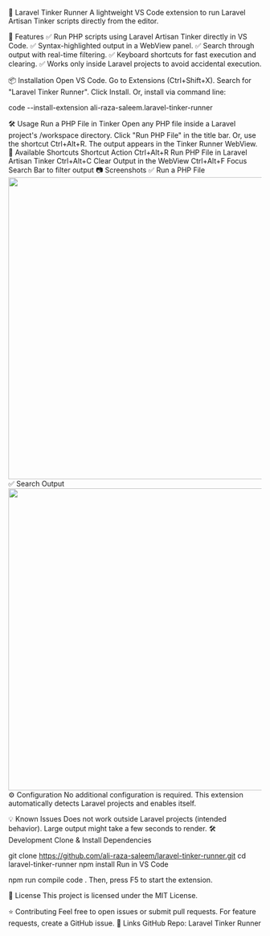🚀 Laravel Tinker Runner
A lightweight VS Code extension to run Laravel Artisan Tinker scripts directly from the editor.


📌 Features
✅ Run PHP scripts using Laravel Artisan Tinker directly in VS Code.
✅ Syntax-highlighted output in a WebView panel.
✅ Search through output with real-time filtering.
✅ Keyboard shortcuts for fast execution and clearing.
✅ Works only inside Laravel projects to avoid accidental execution.

📦 Installation
Open VS Code.
Go to Extensions (Ctrl+Shift+X).
Search for "Laravel Tinker Runner".
Click Install.
Or, install via command line:


code --install-extension ali-raza-saleem.laravel-tinker-runner

🛠️ Usage
Run a PHP File in Tinker
Open any PHP file inside a Laravel project's /workspace directory.
Click "Run PHP File" in the title bar.
Or, use the shortcut Ctrl+Alt+R.
The output appears in the Tinker Runner WebView.
🎯 Available Shortcuts
Shortcut	Action
Ctrl+Alt+R	Run PHP File in Laravel Artisan Tinker
Ctrl+Alt+C	Clear Output in the WebView
Ctrl+Alt+F	Focus Search Bar to filter output
📷 Screenshots
✅ Run a PHP File
<img src="https://your-image-url.com/run-example.png" width="600">
✅ Search Output
<img src="https://your-image-url.com/search-example.png" width="600">
⚙️ Configuration
No additional configuration is required.
This extension automatically detects Laravel projects and enables itself.

💡 Known Issues
Does not work outside Laravel projects (intended behavior).
Large output might take a few seconds to render.
🛠️ Development
Clone & Install Dependencies

git clone https://github.com/ali-raza-saleem/laravel-tinker-runner.git
cd laravel-tinker-runner
npm install
Run in VS Code

npm run compile
code .
Then, press F5 to start the extension.

📜 License
This project is licensed under the MIT License.

⭐ Contributing
Feel free to open issues or submit pull requests.
For feature requests, create a GitHub issue.
🔗 Links
GitHub Repo: Laravel Tinker Runner